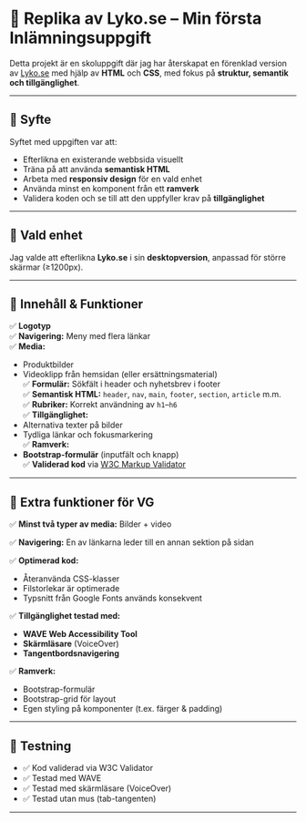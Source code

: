 # 💄 Replika av Lyko.se – Min första Inlämningsuppgift

Detta projekt är en skoluppgift där jag har återskapat en förenklad version av [Lyko.se](https://www.lyko.se) med hjälp av **HTML** och **CSS**, med fokus på **struktur, semantik och tillgänglighet**.

---

## 🎯 Syfte

Syftet med uppgiften var att:
- Efterlikna en existerande webbsida visuellt
- Träna på att använda **semantisk HTML**
- Arbeta med **responsiv design** för en vald enhet
- Använda minst en komponent från ett **ramverk**
- Validera koden och se till att den uppfyller krav på **tillgänglighet**

---

## 📱 Vald enhet

Jag valde att efterlikna **Lyko.se** i sin **desktopversion**, anpassad för större skärmar (≥1200px). 

---

## 🧱 Innehåll & Funktioner

✅ **Logotyp**  
✅ **Navigering:** Meny med flera länkar  
✅ **Media:**  
- Produktbilder  
- Videoklipp från hemsidan (eller ersättningsmaterial)  
✅ **Formulär:** Sökfält i header och nyhetsbrev i footer  
✅ **Semantisk HTML:** `header`, `nav`, `main`, `footer`, `section`, `article` m.m.  
✅ **Rubriker:** Korrekt användning av `h1`–`h6`  
✅ **Tillgänglighet:**  
- Alternativa texter på bilder  
- Tydliga länkar och fokusmarkering  
✅ **Ramverk:**  
- **Bootstrap-formulär** (inputfält och knapp)  
✅ **Validerad kod** via [W3C Markup Validator](https://validator.w3.org/)

---

## 🌟 Extra funktioner för VG

✅ **Minst två typer av media:** Bilder + video  

✅ **Navigering:** En av länkarna leder till en annan sektion på sidan  

✅ **Optimerad kod:**  
- Återanvända CSS-klasser  
- Filstorlekar är optimerade  
- Typsnitt från Google Fonts används konsekvent
  
✅ **Tillgänglighet testad med:**  
- **WAVE Web Accessibility Tool**  
- **Skärmläsare** (VoiceOver)  
- **Tangentbordsnavigering**

✅ **Ramverk:**  
- Bootstrap-formulär  
- Bootstrap-grid för layout  
- Egen styling på komponenter (t.ex. färger & padding)

---

## 🧪 Testning

- ✅ Kod validerad via W3C Validator  
- ✅ Testad med WAVE  
- ✅ Testad med skärmläsare (VoiceOver)  
- ✅ Testad utan mus (tab-tangenten)

---
